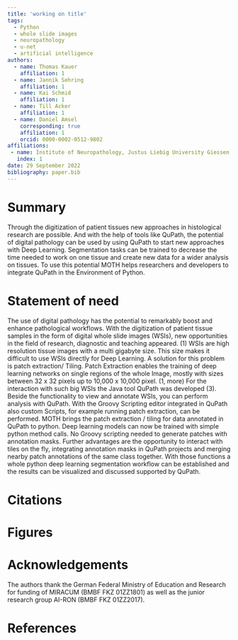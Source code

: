 ```yaml
---
title: 'working on title'
tags:
  - Python
  - whole slide images
  - neuropathology
  - u-net
  - artificial intelligence
authors:
  - name: Thomas Kauer
    affiliation: 1
  - name: Jannik Sehring
    affiliation: 1
  - name: Kai Schmid
    affiliation: 1
  - name: Till Acker
    affiliation: 1
  - name: Daniel Amsel
    corresponding: true
    affiliation: 1
    orcid: 0000-0002-0512-9802
affiliations:
 - name: Institute of Neuropathology, Justus Liebig University Giessen, Arndtstr. 16 D-35392 Giessen, Germany
   index: 1
date: 29 September 2022
bibliography: paper.bib
---
```



# Summary
Through the digitization of patient tissues new approaches in histological research are possible. And with the help of tools like QuPath, the potential of digital pathology can be used by using QuPath to start new approaches with Deep Learning. Segmentation tasks can be trained to decrease the time needed to work on one tissue and create new data for a wider analysis on tissues. To use this potential MOTH helps researchers and developers to integrate QuPath in the Environment of Python.

# Statement of need
The use of digital pathology has the potential to remarkably boost and enhance pathological workflows. With the digitization of patient tissue samples in the form of digital whole slide images (WSIs), new opportunities in the field of research, diagnostic and teaching appeared. (1)
WSIs are high resolution tissue images with a multi gigabyte size. This size makes it difficult to use WSIs directly for Deep Learning. A solution for this problem is patch extraction/ Tiling. Patch Extraction enables the training of deep learning networks on single regions of the whole Image, mostly with sizes between 32 x 32 pixels up to 10,000 x 10,000 pixel. (1, more)
For the interaction with such big WSIs the Java tool QuPath was developed (3). Beside the functionality to view and annotate WSIs, you can perform analysis with QuPath. With the Groovy Scripting editor integrated in QuPath also custom Scripts, for example running patch extraction, can be performed.
MOTH brings the patch extraction / tiling for data annotated in QuPath to python. Deep learning models can now be trained with simple python method calls. No Groovy scripting needed to generate patches with annotation masks. Further advantages are the opportunity to interact with tiles on the fly, integrating annotation masks in QuPath projects and merging nearby patch annotations of the same class together.
With those functions a whole python deep learning segmentation workflow can be established and the results can be visualized and discussed supported by QuPath.



# Citations


# Figures



# Acknowledgements
The authors thank the German Federal Ministry of Education and Research for funding of MIRACUM (BMBF FKZ 01ZZ1801) as well as the junior research group AI-RON (BMBF FKZ 01ZZ2017).

# References
